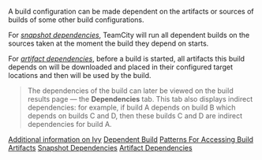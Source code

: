 [//]: # (title: Configuring Dependencies)
[//]: # (auxiliary-id: Configuring Dependencies)

A build configuration can be made dependent on the artifacts or sources of builds of some other build configurations. 

For _[snapshot dependencies](snapshot-dependencies.md)_, TeamCity will run all dependent builds on the sources taken at the moment the build they depend on starts.

For _[artifact dependencies](artifact-dependencies.md)_, before a build is started, all artifacts this build depends on will be downloaded and placed in their configured target locations and then will be used by the build.

>The dependencies of the build can later be viewed on the build results page — the __Dependencies__ tab. This tab also displays indirect dependencies: for example, if build A depends on build B which depends on builds C and D, then these builds C and D are indirect dependencies for build A.

<seealso>
        <category ref="external">
            <a href="https://ant.apache.org/ivy/">Additional information on Ivy</a>
        </category>
        <category ref="concepts">
            <a href="dependent-build.md">Dependent Build</a>
        </category>
        <category ref="admin-guide">
            <a href="patterns-for-accessing-build-artifacts.md">Patterns For Accessing Build Artifacts</a>
            <a href="snapshot-dependencies.md">Snapshot Dependencies</a>
            <a href="artifact-dependencies.md">Artifact Dependencies</a>
        </category>
</seealso>